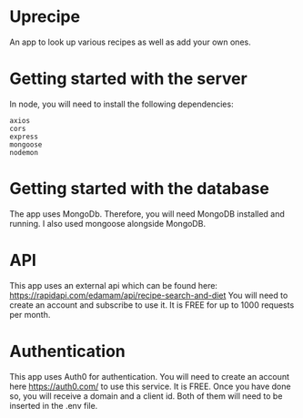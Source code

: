 # Uprecipe

An app to look up various recipes as well as add your own ones.

# Getting started with the server

In node, you will need to install the following dependencies:

```
axios
cors
express
mongoose
nodemon
```

# Getting started with the database

The app uses MongoDb. Therefore, you will need MongoDB installed and running. I also used mongoose alongside MongoDB.

# API

This app uses an external api which can be found here: https://rapidapi.com/edamam/api/recipe-search-and-diet
You will need to create an account and subscribe to use it. It is FREE for up to 1000 requests per month.

# Authentication

This app uses Auth0 for authentication. You will need to create an account here https://auth0.com/ to use this service. It is FREE. Once you have done so, you will receive a domain and a client id. Both of them will need to be inserted in the .env file.
